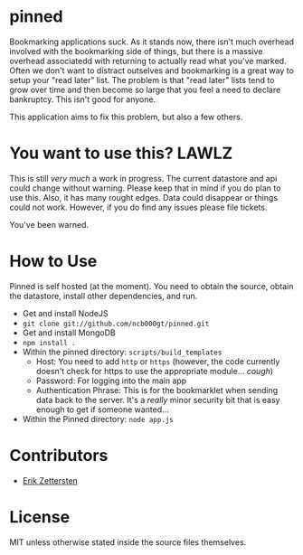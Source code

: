 pinned
===========

Bookmarking applications suck. As it stands now, there isn't much overhead involved with the bookmarking side of things, but there is a massive overhead associatedd with returning to actually read what you've marked. Often we don't want to distract outselves and bookmarking is a great way to setup your "read later" list. The problem is that "read later" lists tend to grow over time and then become so large that you feel a need to declare bankruptcy. This isn't good for anyone.

This application aims to fix this problem, but also a few others.


You want to use this? LAWLZ
===========

This is still _very much_ a work in progress. The current datastore and api could change without warning. Please keep that in mind if you do plan to use this. Also, it has many rought edges. Data could disappear or things could not work. However, if you do find any issues please file tickets.

You've been warned.


How to Use
===========

Pinned is self hosted (at the moment). You need to obtain the source, obtain the datastore, install other dependencies, and run.

* Get and install NodeJS
* `git clone git://github.com/ncb000gt/pinned.git`
* Get and install MongoDB
* `npm install .`
* Within the pinned directory: `scripts/build_templates`
  * Host: You need to add `http` or `https` (however, the code currently doesn't check for https to use the appropriate module... *cough*)
  * Password: For logging into the main app
  * Authentication Phrase: This is for the bookmarklet when sending data back to the server. It's a _really_ minor security bit that is easy enough to get if someone wanted...
* Within the Pinned directory: `node app.js`


Contributors
===========

* [Erik Zettersten][erik5388]


License
===========

MIT unless otherwise stated inside the source files themselves.







[erik5388]:https://github.com/erik5388
